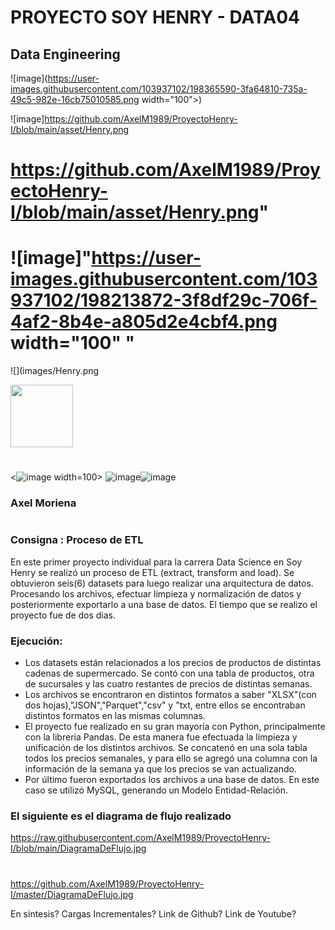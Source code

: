 # PROYECTO SOY HENRY - DATA04
 ## Data Engineering
 ![image](https://user-images.githubusercontent.com/103937102/198365590-3fa64810-735a-49c5-982e-16cb75010585.png width="100">)

 ![image]https://github.com/AxelM1989/ProyectoHenry-I/blob/main/asset/Henry.png
 
 # https://github.com/AxelM1989/ProyectoHenry-I/blob/main/asset/Henry.png"

# ![image]"https://user-images.githubusercontent.com/103937102/198213872-3f8df29c-706f-4af2-8b4e-a805d2e4cbf4.png width="100" "

![](images/Henry.png
 
 <img src="images/Henry.png" width="100">
      
 #
<![image](https://user-images.githubusercontent.com/103937102/198214396-e66bbba3-e91f-429a-9972-24687230b16a.png) width=100>
![image](https://user-images.githubusercontent.com/103937102/198214481-cc721b8b-75dc-49a0-8763-86af158242cd.png)![image](https://user-images.githubusercontent.com/103937102/198214658-cc3f4e0c-4599-4e3b-94f2-f69021d550bb.png)


 
 ### Axel Moriena
 #
 
### Consigna : Proceso de ETL 

En este primer proyecto individual para la carrera Data Science en Soy Henry se realizó un proceso de ETL (extract, transform and load). Se obtuvieron seis(6) datasets para luego realizar una arquitectura de datos. Procesando los archivos, efectuar limpieza y normalización de datos y posteriormente exportarlo a una base de datos.
El tiempo que se realizo el proyecto fue de dos dias.

### Ejecución:
* Los datasets están relacionados a los precios de productos de distintas cadenas de supermercado. Se contó con una tabla de productos, otra de sucursales y las cuatro restantes de precios de distintas semanas.
* Los archivos se encontraron en distintos formatos a saber "XLSX"(con dos hojas),"JSON","Parquet","csv" y "txt, entre ellos se encontraban distintos formatos en las mismas columnas.
* El proyecto fue realizado en su gran mayoría con Python, principalmente con la libreria Pandas. De esta manera fue efectuada la limpieza y unificación de los distintos archivos. Se concatenó en una sola tabla todos los precios semanales, y para ello se agregó una columna con la información de la semana ya que los precios se van actualizando.
* Por último fueron exportados los archivos a una base de datos. En este caso se utilizó MySQL, generando un Modelo Entidad-Relación. 

### El siguiente es el diagrama de flujo realizado

https://raw.githubusercontent.com/AxelM1989/ProyectoHenry-I/blob/main/DiagramaDeFlujo.jpg
#
https://github.com/AxelM1989/ProyectoHenry-I/master/DiagramaDeFlujo.jpg

En sintesis?
Cargas Incrementales? Link de Github? Link de Youtube?

